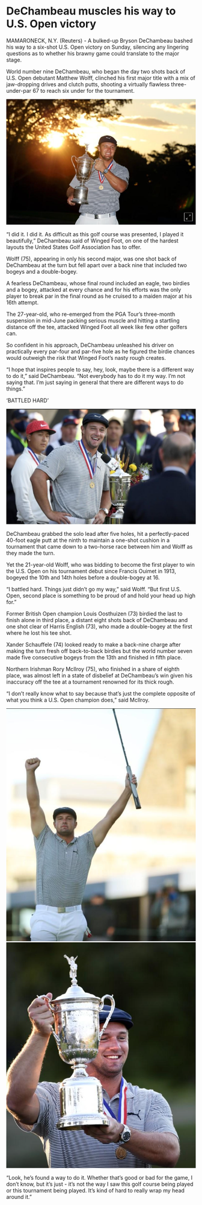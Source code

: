 # DeChambeau muscles his way to U.S. Open victory

MAMARONECK, N.Y. (Reuters) - A bulked-up Bryson DeChambeau bashed his way to a six-shot U.S. Open victory on Sunday, silencing any lingering questions as to whether his brawny game could translate to the major stage.

World number nine DeChambeau, who began the day two shots back of U.S. Open debutant Matthew Wolff, clinched his first major title with a mix of jaw-dropping drives and clutch putts, shooting a virtually flawless three-under-par 67 to reach six under for the tournament.

![Branching](pic1.png)

“I did it. I did it. As difficult as this golf course was presented, I played it beautifully,” DeChambeau said of Winged Foot, on one of the hardest layouts the United States Golf Association has to offer.

Wolff (75), appearing in only his second major, was one shot back of DeChambeau at the turn but fell apart over a back nine that included two bogeys and a double-bogey.

A fearless DeChambeau, whose final round included an eagle, two birdies and a bogey, attacked at every chance and for his efforts was the only player to break par in the final round as he cruised to a maiden major at his 16th attempt.

The 27-year-old, who re-emerged from the PGA Tour’s three-month suspension in mid-June packing serious muscle and hitting a startling distance off the tee, attacked Winged Foot all week like few other golfers can.

So confident in his approach, DeChambeau unleashed his driver on practically every par-four and par-five hole as he figured the birdie chances would outweigh the risk that Winged Foot’s nasty rough creates.

“I hope that inspires people to say, hey, look, maybe there is a different way to do it,” said DeChambeau. “Not everybody has to do it my way. I’m not saying that. I’m just saying in general that there are different ways to do things.”

‘BATTLED HARD’

![Branching](pic2.png)

DeChambeau grabbed the solo lead after five holes, hit a perfectly-paced 40-foot eagle putt at the ninth to maintain a one-shot cushion in a tournament that came down to a two-horse race between him and Wolff as they made the turn.

Yet the 21-year-old Wolff, who was bidding to become the first player to win the U.S. Open on his tournament debut since Francis Ouimet in 1913, bogeyed the 10th and 14th holes before a double-bogey at 16.

“I battled hard. Things just didn’t go my way,” said Wolff. “But first U.S. Open, second place is something to be proud of and hold your head up high for.”

Former British Open champion Louis Oosthuizen (73) birdied the last to finish alone in third place, a distant eight shots back of DeChambeau and one shot clear of Harris English (73), who made a double-bogey at the first where he lost his tee shot.

Xander Schauffele (74) looked ready to make a back-nine charge after making the turn fresh off back-to-back birdies but the world number seven made five consecutive bogeys from the 13th and finished in fifth place.

Northern Irishman Rory McIlroy (75), who finished in a share of eighth place, was almost left in a state of disbelief at DeChambeau’s win given his inaccuracy off the tee at a tournament renowned for its thick rough.

“I don’t really know what to say because that’s just the complete opposite of what you think a U.S. Open champion does,” said McIlroy.

![Branching](pic3.png) ![Branching](pic4.png)

“Look, he’s found a way to do it. Whether that’s good or bad for the game, I don’t know, but it’s just - it’s not the way I saw this golf course being played or this tournament being played. It’s kind of hard to really wrap my head around it.”
